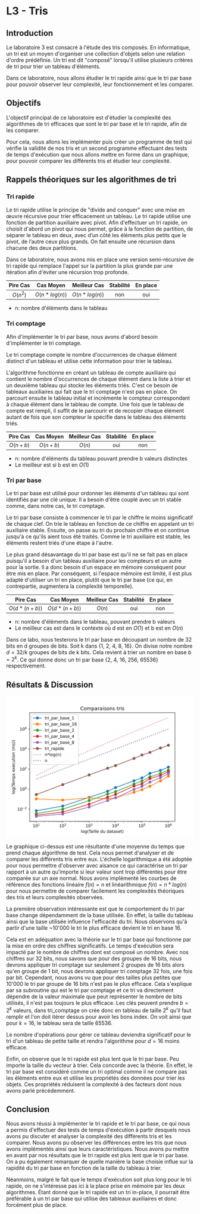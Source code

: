 # L3 - Tris

## Introduction

Le laboratoire 3 est consacré à l'étude des tris composés. En informatique, un tri
est un moyen d'organiser une
collection d'objets selon une relation d'ordre prédéfinie. Un tri est dit "composé"
lorsqu'il utilise plusieurs critères
de tri pour trier un tableau d'éléments.

Dans ce laboratoire, nous allons étudier le tri rapide ainsi que le tri par base pour
pouvoir observer leur
complexité, leur fonctionnement et les comparer.

## Objectifs

L'objectif principal de ce laboratoire est d'étudier la complexité des algorithmes
de tri efficaces que sont le tri par base et le tri rapide, afin de les comparer.

Pour cela, nous allons les
implémenter puis créer un programme de test qui vérifie la validité de nos tris et un
second programme effectuant des
tests de temps d'exécution que nous allons mettre en forme dans un graphique, pour
pouvoir comparer les différents
tris et étudier leur complexité.

## Rappels théoriques sur les algorithmes de tri

### Tri rapide

Le tri rapide utilise le principe de "divide and conquer" avec une mise en œuvre
récursive pour trier efficacement un
tableau. Le tri rapide utilise une fonction de partition auxiliaire avec pivot. Afin
d'effectuer un tri
rapide, on choisit d'abord un pivot qui nous permet, grâce à la fonction de
partition, de séparer le tableau en deux,
avec d’un côté les éléments plus petits que le pivot, de l’autre ceux plus grands. On
fait ensuite une récursion dans
chacune des deux partitions.

Dans ce laboratoire, nous avons mis en place une version semi-récursive de tri rapide
qui remplace l'appel sur la
partition la plus grande par une itération afin d'éviter une récursion trop profonde.

| Pire Cas |   Cas Moyen   | Meilleur Cas  | Stabilité | En place |
|:--------:|:-------------:|:-------------:|:---------:|:--------:|
| $O(n^2)$ | $O(n*log(n))$ | $O(n*log(n))$ |    non    |   oui    |

- n: nombre d'éléments dans le tableau

### Tri comptage

Afin d'implémenter le tri par base, nous avons d'abord besoin d'implémenter le tri
comptage.

Le tri comptage compte le nombre d'occurrences de chaque élément distinct d'un
tableau et utilise cette information
pour trier le tableau.

L'algorithme fonctionne en créant un tableau de compte auxiliaire qui contient le
nombre d'occurrences de chaque
élément dans la liste à trier et un deuxième tableau qui stocke les éléments triés.
C'est ce besoin de tableaux
auxiliaires qui fait que le tri comptage n'est pas en place.
On parcourt ensuite le tableau initial et incrémente le compteur correspondant à
chaque élément dans le tableau
de compte.
Une fois que le tableau de compte est rempli, il suffit de le parcourir et de
recopier chaque élément autant de fois
que son compteur le spécifie dans le tableau des éléments triés.

| Pire Cas | Cas Moyen | Meilleur Cas | Stabilité | En place |
|:--------:|:---------:|:------------:|:---------:|:--------:|
| $O(n+b)$ | $O(n+b)$  |    $O(n)$    |    oui    |   non    |

- n: nombre d'éléments du tableau pouvant prendre b valeurs distinctes
- Le meilleur est si b est en $O(1)$

### Tri par base

Le tri par base est utilisé pour ordonner les éléments d'un tableau qui sont
identifiés par une clé unique. Il a besoin
d'être couplé avec un tri stable comme, dans notre cas, le tri comptage.

Le tri par base consiste à commencer le tri par le chiffre le moins significatif de
chaque clef. On trie le tableau en
fonction de ce chiffre en appelant un tri auxiliaire stable. Ensuite, on passe au tri
du prochain chiffre et on
continue jusqu'à ce qu'ils aient tous été traités. Comme le tri auxiliaire est
stable, les éléments restent triés d'une
étape à l'autre.

Le plus grand désavantage du tri par base est qu'il ne se fait pas en place
puisqu'il
a besoin d'un tableau
auxiliaire pour les compteurs et un autre pour la sortie. Il a donc besoin d'un
espace en mémoire conséquent pour être
mis en place. Par conséquent, si l'espace mémoire est limité, il est plus adapté
d'utiliser un tri en place, plutôt
que le tri par base (ce qui, en contrepartie, augmentera la complexité temporelle).

|   Pire Cas   |  Cas Moyen   | Meilleur Cas | Stabilité | En place |
|:------------:|:------------:|:------------:|:---------:|:--------:|
| $O(d*(n+b))$ | $O(d*(n+b))$ |    $O(n)$    |    oui    |   non    |

- n: nombre d'éléments dans le tableau, pouvant prendre b valeurs
- Le meilleur cas est dans le contexte où d est en $O(1)$ et b est en $O(n)$

Dans ce labo, nous testerons le tri par base en découpant un nombre de 32 bits en
d groupes de bits.
Soit k dans {1, 2, 4, 8, 16}. On divise notre nombre $d = 32/k$ groupes de
bits de k bits. Cela revient à trier un nombre en base $b = 2^k$. Ce qui
donne donc un tri par base {2, 4, 16, 256, 65536} respectivement.

## Résultats & Discussion

![execution time](./svg/mesure_temps_de_calcul.svg)

Le graphique ci-dessus est une résultante d'une moyenne du temps que prend chaque
algorithme de test.
Cela nous permet d'analyser et de comparer les différents tris entre eux. L'échelle
logarithmique a
été adoptée pour nous permettre d'observer avec aisance ce qui caractérise un tri par
rapport à un autre
qu'importe si leur valeur sont trop différentes pour être comparée sur un axe normal.
Nous avons implémenté les courbes de référence des fonctions linéaire $f(n) = n$
et linéarithmique $f(n) = n*log(n)$ pour nous permettre de comparer facilement les
complexités théoriques des tris et leurs complexités observées.

La première observation intéressante est que le comportement du tri par base change
dépendamment de la base
utilisée. En effet, la taille du tableau ainsi que la base utilisée influence
l'efficacité du tri. Nous
observons qu'à partir d'une taille ~10'000 le tri le plus efficace devient le tri en
base 16.

Cela est en adéquation avec la théorie sur le tri par base qui fonctionne par la mise
en ordre des chiffres
significatifs. Le temps d'exécution sera impacté par le nombre de chiffres dont
est composé un nombre. Avec nos chiffres sur 32 bits, nous
savons que pour des groupes de 16 bits, nous devrons appliquer tri comptage sur
seulement 2 groupes de 16 bits alors qu'en groupe de 1 bit, nous devrons
appliquer tri comptage 32 fois, une fois par bit.
Cependant, nous avons vu
que pour des tailles plus petites que 10'000 le tri par groupe de 16 bits n'est
pas le plus
efficace. Cela s'explique
par sa subroutine qui est le tri par comptage et ce tri va directement dépendre de la
valeur maximale
que peut représenter le nombre de bits utilisés, il n'est pas toujours le plus
efficace. Les clés peuvent prendre $b = 2^k$ valeurs, dans tri_comptage on crée
donc en tableau de taille $2^k$ qu'il faut remplir et l'on doit itérer dessus pour
avoir les bons index. On voit ainsi que pour $k = 16$,
le tableau sera de taille 65536.

Le nombre d'opérations pour gérer ce tableau deviendra significatif pour le tri d'un
tableau de petite taille et rendra l'algorithme pour $d = 16$ moins efficace.

Enfin, on observe que le tri rapide est plus lent que le tri par base. Peu importe
la taille du vecteur à trier. Cela concorde avec la théorie. En effet, le tri par
base est considéré comme un tri optimal comme il ne compare pas les éléments entre
eux et utilise les propriétés des données pour trier les objets. Ces propriétés
réduisent la complexité à des facteurs dont nous avons parlé précédemment.

## Conclusion

Nous avons réussi à implémenter le tri rapide et le tri par base, ce qui nous a
permis d'effectuer des tests de temps
d'exécution à partir desquels nous avons pu discuter et analyser la complexité des
différents tris et les comparer.
Nous avons pu observer les différences entre les tris que nous avons implémentés
ainsi
que leurs caractéristiques.
Nous avons pu mettre en avant par nos résultats que le tri rapide est plus lent
que le tri par base. On a pu également remarquer de quelle manière la base
choisie influe sur la rapidité du tri par base en fonction de la taille du
tableau à trier.

Néanmoins, malgré le fait que le temps d'exécution soit plus long pour le tri rapide,
on ne s'intéresse pas ici à la place prise en mémoire par les deux algorithmes.
Étant donné que le tri rapide est un tri in-place, il pourrait être préférable à
un tri par base qui utilise des tableaux auxiliaires et donc forcément plus de
place.
